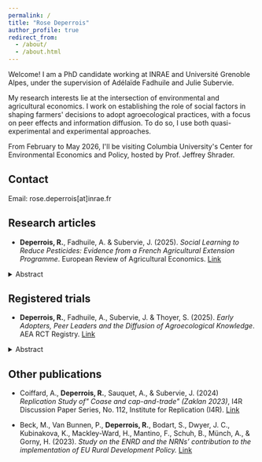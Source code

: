 ```yaml
---
permalink: /
title: "Rose Deperrois"
author_profile: true
redirect_from: 
  - /about/
  - /about.html
---
```


Welcome! I am a PhD candidate working at INRAE and Université Grenoble Alpes, under the supervision of Adélaïde Fadhuile and Julie Subervie. 

My research interests lie at the intersection of environmental and agricultural economics. I work on establishing the role of social factors in shaping farmers' decisions to adopt agroecological practices, with a focus on peer effects and information diffusion. To do so, I use both quasi-experimental and experimental approaches. 

From February to May 2026, I'll be visiting Columbia University's Center for Environmental Economics and Policy, hosted by Prof. Jeffrey Shrader.

Contact
--------
Email: rose.deperrois[at]inrae.fr

Research articles
--------
- **Deperrois, R.**, Fadhuile, A. & Subervie, J. (2025). *Social Learning to Reduce Pesticides: Evidence from a French Agricultural Extension Programme*. European Review of Agricultural Economics.  [Link](https://doi.org/10.1093/erae/jbaf050)
<details class="abstract-box">
<summary class="btn btn-abstract">Abstract</summary>    <p>Social learning is likely to play a crucial role in disseminating new agricultural technologies and driving the agroecological transition in European countries. We evaluated a French pesticide reduction programme designed to train farmers and promote practices through demonstration days on participating farms. Using pseudo-panel data from surveys conducted before and after the program’s launch, we found evidence of decreased pesticide use among cohorts linked to farms attending demonstration days. Our analysis, supported by a placebo test and various robustness checks, suggests that peer-sharing in training programs can scale up effectively at no additional cost.</p>
  </details>

Registered trials 
--------
- **Deperrois, R.**, Fadhuile, A., Subervie, J. & Thoyer, S. (2025). *Early Adopters, Peer Leaders and the Diffusion of Agroecological Knowledge*. AEA RCT Registry.  [Link](https://www.socialscienceregistry.org/trials/11129)
<details class="abstract-box">
<summary class="btn btn-abstract">Abstract</summary>    <p>Peer-to-peer knowledge diffusion is increasingly recognized as a key mechanism in various economic contexts and may play a crucial role in fostering the adoption of agroecological practices among farmers. However, the conditions for effective peer learning remain poorly understood, particularly regarding the role of the injection point – the first individual to receive information – within a peer group. This study examines whether the profile of the injection point affects the diffusion of agroecological knowledge. We conduct a randomized controlled trial (RCT) with roughly 850 voluntary French farmers, randomly assigned to peer groups on a digital communication platform. Over an 18-month period, only one farmer per treated group receives information on agroecology, serving as the injection point for diffusion. Treatment varies according to whether the injection point is an early adopter of agroecology or an ordinary peer. A benchmark group receives direct broadcasting of the information to all members. The experiment began in January 2025 and will run until June 2026, with data collection ongoing.</p>
  </details>

Other publications
-------- 
- Coiffard, A., **Deperrois, R.**, Sauquet, A., & Subervie, J. (2024) *Replication Study of" Coase and cap-and-trade" (Zaklan 2023)*, I4R Discussion Paper Series, No. 112, Institute for Replication (I4R). [Link](https://www.econstor.eu/bitstream/10419/289781/1/I4R-DP112.pdf) 

- Beck, M., Van Bunnen, P., **Deperrois, R.**, Bodart, S., Dwyer, J. C., Kubinakova, K., Mackley-Ward, H., Mantino, F., Schuh, B., Münch, A., & Gorny, H. (2023). *Study on the ENRD and the NRNs’ contribution to the implementation of EU Rural Development Policy.* [Link](https://eprints.glos.ac.uk/12850/7/12850%20Beck%2C%20Bunnen%2C%20Deperrois%2C%20Bodart%2C%20Dwyer%2C%20Kubinakova%2C%20Mackley-Ward%2C%20Francesco%2C%20Schuh%2C%20Munch%2C%20Gorny%20%282023%29%20Study%20on%20the%20ENRD%20and%20the%20NRNs%27%20contribution%20to%20the%20implementation%20of%20the%20EU%20rural%20development%20policy.pdf)




